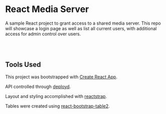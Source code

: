 # React Media Server


A sample React project to grant access to a shared media server. This repo will showcase a login page as well as list all current users, with additional access for admin control over users.

<br>
<br>

## Tools Used

This project was bootstrapped with [Create React App](https://github.com/facebook/create-react-app).

API controlled through [deployd](https://github.com/deployd/deployd).

Layout and styling accomplished with [reactstrap](https://reactstrap.github.io/).

Tables were created using [react-bootstrap-table2](https://github.com/react-bootstrap-table/react-bootstrap-table2).